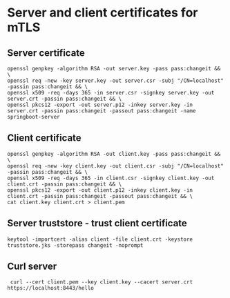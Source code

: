 # Server and client certificates for mTLS
## Server certificate
```shell
openssl genpkey -algorithm RSA -out server.key -pass pass:changeit && \
openssl req -new -key server.key -out server.csr -subj "/CN=localhost" -passin pass:changeit && \
openssl x509 -req -days 365 -in server.csr -signkey server.key -out server.crt -passin pass:changeit && \
openssl pkcs12 -export -out server.p12 -inkey server.key -in server.crt -passin pass:changeit -passout pass:changeit -name springboot-server

```

## Client certificate

```shell
openssl genpkey -algorithm RSA -out client.key -pass pass:changeit && \
openssl req -new -key client.key -out client.csr -subj "/CN=localhost" -passin pass:changeit && \
openssl x509 -req -days 365 -in client.csr -signkey client.key -out client.crt -passin pass:changeit && \
openssl pkcs12 -export -out client.p12 -inkey client.key -in client.crt -passin pass:changeit -passout pass:changeit && \
cat client.key client.crt > client.pem
```

## Server truststore - trust client certificate

```shell
keytool -importcert -alias client -file client.crt -keystore truststore.jks -storepass changeit -noprompt
``` 

## Curl server
```shell
 curl --cert client.pem --key client.key --cacert server.crt  https://localhost:8443/hello

```
